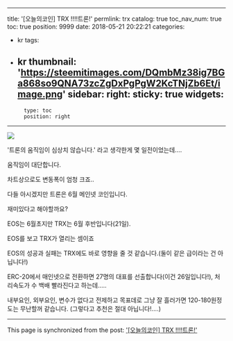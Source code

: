 
---
title: '[오늘의코인] TRX !!!!트론!'
permlink: trx
catalog: true
toc_nav_num: true
toc: true
position: 9999
date: 2018-05-21 20:22:21
categories:
- kr
tags:
- kr
thumbnail: 'https://steemitimages.com/DQmbMz38ig7BGa868so9QNA73zcZgDxPgPgW2KcTNjZb6Et/image.png'
sidebar:
    right:
        sticky: true
widgets:
    -
        type: toc
        position: right
---


![](https://steemitimages.com/DQmbMz38ig7BGa868so9QNA73zcZgDxPgPgW2KcTNjZb6Et/image.png)

'트론의 움직임이 심상치 않습니다.' 
라고 생각한게 몇 일전이었는데....

움직임이 대단합니다.

차트상으로도 변동폭이 엄청 크죠..

다들 아시겠지만 트론은 6월 메인넷 코인입니다. 

재미있다고 해야할까요?

EOS는 6월초지만 TRX는 6월 후반입니다(21일).

EOS를 보고 TRX가 열리는 셈이죠

EOS의 성공과 실패는 TRX에도 바로 영향을 줄 것 같습니다.(둘이 같은 급이라는 건 아닙니다!)

ERC-20에서 매인넷으로 전환하면 27명의 대표를 선출합니다(이건 26일입니다!), 처리속도가 수 백배 빨라진다고 하는데.....

내부요인, 외부요인, 변수가 없다고 전제하고 목표데로 그냥 잘 흘러가면 120-180원정도는 무난할꺼 같습니다.
(그렇다고 추천은 절대 아닙니다!....)

- - -

This page is synchronized from the post: ['[오늘의코인] TRX !!!!트론!'](https://steemit.com/@virus707/trx)

